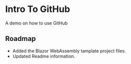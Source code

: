 # Intro To GitHub
A demo on how to use GitHub

## Roadmap
* Added the Blazor WebAssembly tamplate project files.
* Updated Readme information.
